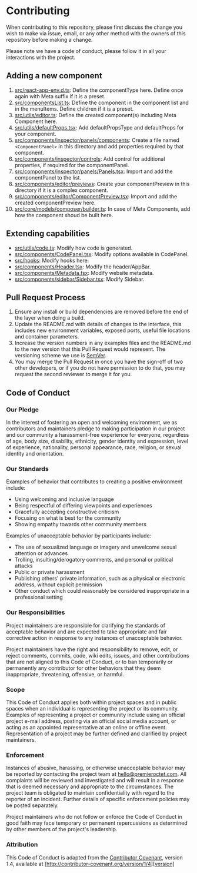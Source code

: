 # Contributing


When contributing to this repository, please first discuss the change you wish to make via issue,
email, or any other method with the owners of this repository before making a change.

Please note we have a code of conduct, please follow it in all your interactions with the project.

## Adding a new component

1. [src/react-app-env.d.ts](src/react-app-env.d.ts): Define the componentType here. Define once again with Meta suffix if it is a preset.
2. [src/componentsList.ts](src/componentsList.ts): Define the component in the component list and in the menuItems. Define children if it is a preset.
3. [src/utils/editor.ts](src/utils/editor.ts): Define the created component(s) including Meta Component here.
4. [src/utils/defaultProps.tsx](src/utils/defaultProps.tsx): Add defaultPropsType and defaultProps for your component.
5. [src/components/inspector/panels/components](src/components/inspector/panels/components): Create a file named `<ComponentPanel>` in this directory and add properties required by that component.
6. [src/components/inspector/controls](src/components/inspector/controls): Add control for additional properties, if required for the componentPanel.
7. [src/components/inspector/panels/Panels.tsx](src/components/inspector/panels/Panels.tsx): Import and add the componentPanel to the list.
8. [src/components/editor/previews](src/components/editor/previews): Create your componentPreview in this directory if it is a complex component.
9. [src/components/editor/ComponentPreview.tsx](src/components/editor/ComponentPreview.tsx): Import and add the created componentPreview here.
10. [src/core/models/composer/builder.ts](src/core/models/composer/builder.ts): In case of Meta Components, add how the component shoud be built here.

## Extending capabilities

- [src/utils/code.ts](src/utils/code.ts): Modify how code is generated.
- [src/components/CodePanel.tsx](src/components/CodePanel.tsx): Modify options available in CodePanel.
- [src/hooks](src/hooks): Modify hooks here.
- [src/components/Header.tsx](src/components/Header.tsx): Modify the header/AppBar.
- [src/components/Metadata.tsx](src/components/Metadata.tsx): Modify website metadata.
- [src/components/sidebar/Sidebar.tsx](src/components/sidebar/Sidebar.tsx): Modify Sidebar.

## Pull Request Process

1. Ensure any install or build dependencies are removed before the end of the layer when doing a
   build.
2. Update the README.md with details of changes to the interface, this includes new environment
   variables, exposed ports, useful file locations and container parameters.
3. Increase the version numbers in any examples files and the README.md to the new version that this
   Pull Request would represent. The versioning scheme we use is [SemVer](http://semver.org/).
4. You may merge the Pull Request in once you have the sign-off of two other developers, or if you
   do not have permission to do that, you may request the second reviewer to merge it for you.

## Code of Conduct

### Our Pledge

In the interest of fostering an open and welcoming environment, we as
contributors and maintainers pledge to making participation in our project and
our community a harassment-free experience for everyone, regardless of age, body
size, disability, ethnicity, gender identity and expression, level of experience,
nationality, personal appearance, race, religion, or sexual identity and
orientation.

### Our Standards

Examples of behavior that contributes to creating a positive environment
include:

- Using welcoming and inclusive language
- Being respectful of differing viewpoints and experiences
- Gracefully accepting constructive criticism
- Focusing on what is best for the community
- Showing empathy towards other community members

Examples of unacceptable behavior by participants include:

- The use of sexualized language or imagery and unwelcome sexual attention or
  advances
- Trolling, insulting/derogatory comments, and personal or political attacks
- Public or private harassment
- Publishing others' private information, such as a physical or electronic
  address, without explicit permission
- Other conduct which could reasonably be considered inappropriate in a
  professional setting

### Our Responsibilities

Project maintainers are responsible for clarifying the standards of acceptable
behavior and are expected to take appropriate and fair corrective action in
response to any instances of unacceptable behavior.

Project maintainers have the right and responsibility to remove, edit, or
reject comments, commits, code, wiki edits, issues, and other contributions
that are not aligned to this Code of Conduct, or to ban temporarily or
permanently any contributor for other behaviors that they deem inappropriate,
threatening, offensive, or harmful.

### Scope

This Code of Conduct applies both within project spaces and in public spaces
when an individual is representing the project or its community. Examples of
representing a project or community include using an official project e-mail
address, posting via an official social media account, or acting as an appointed
representative at an online or offline event. Representation of a project may be
further defined and clarified by project maintainers.

### Enforcement

Instances of abusive, harassing, or otherwise unacceptable behavior may be
reported by contacting the project team at hello@premieroctet.com. All
complaints will be reviewed and investigated and will result in a response that
is deemed necessary and appropriate to the circumstances. The project team is
obligated to maintain confidentiality with regard to the reporter of an incident.
Further details of specific enforcement policies may be posted separately.

Project maintainers who do not follow or enforce the Code of Conduct in good
faith may face temporary or permanent repercussions as determined by other
members of the project's leadership.

### Attribution

This Code of Conduct is adapted from the [Contributor Covenant][homepage], version 1.4,
available at [http://contributor-covenant.org/version/1/4][version]

[homepage]: http://contributor-covenant.org
[version]: http://contributor-covenant.org/version/1/4/
